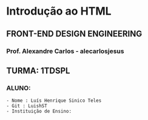 # Introdução ao HTML

## FRONT-END DESIGN ENGINEERING

### Prof. Alexandre Carlos - alecarlosjesus

## TURMA: 1TDSPL

### ALUNO: 
```
- Nome : Luís Henrique Sinico Teles
- Git : LuishST
- Instituição de Ensino:
```
